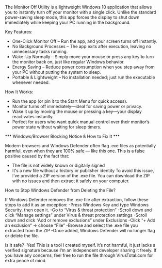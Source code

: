 The Monitor Off Utility is a lightweight Windows 10 application that allows you to instantly turn off your monitor with a single click. Unlike the standard power-saving sleep mode, this app forces the display to shut down immediately while keeping your PC running in the background.

Key Features:

- One-Click Monitor Off – Run the app, and your screen turns off instantly.
- No Background Processes – The app exits after execution, leaving no unnecessary tasks running.
- Wake-Up Normally – Simply move your mouse or press any key to turn the monitor back on, just like regular Windows behavior.
- Energy Saving – Reduce power consumption when you step away from your PC without putting the system to sleep.
- Portable & Lightweight – No installation needed; just run the executable whenever needed.

How It Works:

- Run the app (or pin it to the Start Menu for quick access).
- Monitor turns off immediately—ideal for saving power or privacy.
- Wake it up by moving the mouse or pressing a key—your display reactivates instantly.
- Perfect for users who want quick manual control over their monitor’s power state without waiting for sleep timers.

*** Windows/Browser Blocking Notice & How to Fix It ***

Modern browsers and Windows Defender often flag .exe files as potentially harmful, even when they are 100% safe — like this one. This is a false positive caused by the fact that:
- The file is not widely known or digitally signed
- It's a new file without a history or publisher identity
To avoid this issue, I’ve provided a ZIP version of the .exe file. You can download the ZIP with no issues and then extract it safely on your computer.

How to Stop Windows Defender from Deleting the File?

If Windows Defender removes the .exe file after extraction, follow these steps to add it as an exception:
-Press Windows Key and type Windows Security, then open it.
-Go to “Virus & threat protection”
-Scroll down and click “Manage settings” under Virus & threat protection settings
-Scroll down and click “Add or remove exclusions” under Exclusions
-Click “+ Add an exclusion” → choose “File”
-Browse and select the .exe file you extracted from the ZIP
-Once added, Windows Defender will no longer flag or delete the file.

Is it safe?
-Yes! This is a tool I created myself. It’s not harmful, it just lacks a verified signature because I’m an independent developer sharing it freely. If you have any concerns, feel free to run the file through VirusTotal.com for extra peace of mind.
